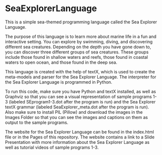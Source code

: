 # SeaExplorerLanguage
This is a simple sea-themed programming language called the Sea Explorer Language. 

The purpose of this language is to learn more about marine life in a fun and interactive setting. You can explore by swimming, diving, and discovering different sea creatures. Depending on the depth you have gone down to, you can discover three different groups of sea creatures. These groups include those found in shallow waters and reefs, those found in coastal waters to open ocean, and those found in the deep sea.

This language is created with the help of textX, which is used to create the meta-models and parser for the Sea Explorer Language. The interpreter for the Sea Explorer Language is programmed in Python.

To run this code, make sure you have Python and textX installed, as well as Graphviz so that you can see a visual representation of sample programs 1-3 (labeled SEprogram1-3.dot after the program is run) and the Sea Explorer textX grammar (labeled SeaExplorer_meta.dot after the program is run). Also make sure to install PIL (Pillow) and download the images in the Images Folder so that you can see the images and captions on them as output to the sample programs.

The website for the Sea Explorer Language can be found in the index.html file or in the Pages of this repository. The website contains a link to a Slide Presentation with more information about the Sea Explorer Language as well as tutorial videos of sample programs 1-3. 
